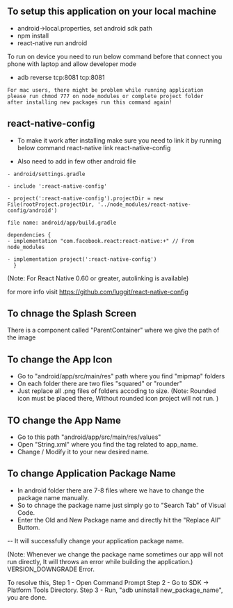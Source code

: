 ## To setup this application on your local machine

- android->local.properties, set android sdk path
- npm install
- react-native run android

To run on device you need to run below command before that connect you phone with laptop and allow developer mode

- adb reverse tcp:8081 tcp:8081

```
For mac users, there might be problem while running application
please run chmod 777 on node_modules or complete project folder
after installing new packages run this command again!
```

## react-native-config

- To make it work after installing make sure you need to link it by running below command
  react-native link react-native-config

- Also need to add in few other android file

```
- android/settings.gradle

- include ':react-native-config'

- project(':react-native-config').projectDir = new File(rootProject.projectDir, '../node_modules/react-native-config/android')
```

```
file name: android/app/build.gradle

dependencies {
- implementation "com.facebook.react:react-native:+" // From node_modules

- implementation project(':react-native-config')
  }
```

(Note: For React Native 0.60 or greater, autolinking is available)

for more info visit https://github.com/luggit/react-native-config

## To chnage the Splash Screen

There is a component called "ParentContainer" where we give the path of the image

## To change the App Icon

- Go to "android/app/src/main/res" path where you find "mipmap" folders
- On each folder there are two files "squared" or "rounder"
- Just replace all .png files of folders accoding to size.
  (Note: Rounded icon must be placed there, Without rounded icon project will not run. )

## TO change the App Name

- Go to this path "android/app/src/main/res/values"
- Open "String.xml" where you find the <string> tag related to app_name.
- Change / Modify it to your new desired name.

## To change Application Package Name

- In android folder there are 7-8 files where we have to change the package name manually.
- So to chnage the package name just simply go to "Search Tab" of Visual Code.
- Enter the Old and New Package name and directly hit the "Replace All" Buttom.

-- It will successfully change your application package name.

(Note: Whenever we change the package name sometimes our app will not run directly,
It will throws an error while building the application.) VERSION_DOWNGRADE Error.

To resolve this,
Step 1 - Open Command Prompt
Step 2 - Go to SDK -> Platform Tools Directory.
Step 3 - Run, "adb uninstall new_package_name", you are done.
